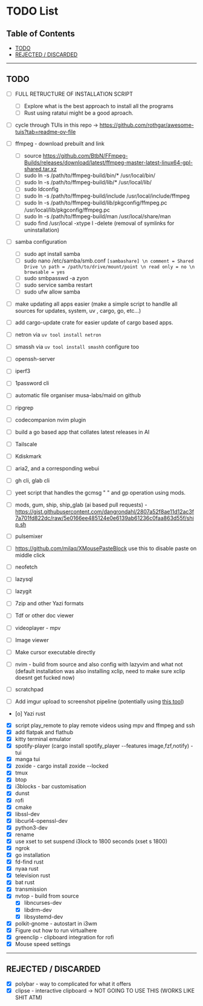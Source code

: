 # TODO List

## Table of Contents
- [TODO](#todo)
- [REJECTED / DISCARDED](#rejected--discarded)

---

## TODO
- [ ] FULL RETRUCTURE OF INSTALLATION SCRIPT
    - [ ] Explore what is the best approach to install all the programs
    - [ ] Rust using ratatui might be a good aproach.

- [ ] cycle through TUIs in this repo -> https://github.com/rothgar/awesome-tuis?tab=readme-ov-file
- [ ] ffmpeg - download prebuilt and link
    - [ ] source https://github.com/BtbN/FFmpeg-Builds/releases/download/latest/ffmpeg-master-latest-linux64-gpl-shared.tar.xz
    - [ ] sudo ln -s /path/to/ffmpeg-build/bin/* /usr/local/bin/
    - [ ] sudo ln -s /path/to/ffmpeg-build/lib/* /usr/local/lib/
    - [ ] sudo ldconfig
    - [ ] sudo ln -s /path/to/ffmpeg-build/include /usr/local/include/ffmpeg
    - [ ] sudo ln -s /path/to/ffmpeg-build/lib/pkgconfig/ffmpeg.pc /usr/local/lib/pkgconfig/ffmpeg.pc
    - [ ] sudo ln -s /path/to/ffmpeg-build/man /usr/local/share/man
    - [ ] sudo find /usr/local -xtype l -delete (removal of symlinks for uninstallation)
- [ ] samba configuration
    - [ ] sudo apt install samba
    - [ ] sudo nano /etc/samba/smb.conf ```[sambashare] \n comment = Shared Drive \n path = /path/to/drive/mount/point \n read only = no \n browsable = yes```
    - [ ] sudo smbpasswd -a zyon
    - [ ] sudo service samba restart
    - [ ] sudo ufw allow samba
- [ ] make updating all apps easier (make a simple script to handlle all sources for updates, system, uv , cargo, go, etc...)

- [ ] add cargo-update crate for easier update of cargo based apps.
- [ ] netron via `uv tool install netron`
- [ ] smassh via `uv tool install smashh` configure too
- [ ] openssh-server
- [ ] iperf3
- [ ] 1password cli
- [ ] automatic file organiser musa-labs/maid on github
- [ ] ripgrep
- [ ] codecompanion nvim plugin
- [ ] build a go based app that collates latest releases in AI
- [ ] Tailscale
- [ ] Kdiskmark
- [ ] aria2, and a corresponding webui
- [ ] gh cli, glab cli
- [ ] yeet script that handles the gcmsg " " and gp operation using mods.
- [ ] mods, gum, ship, ship_glab (ai based pull requests) - https://gist.githubusercontent.com/dangrondahl/2807a52f8ae11d12ac3f7a701fd822dc/raw/5e0166ee485124e0e6139ab61236c0faa863d55f/ship.sh
- [ ] pulsemixer
- [ ] https://github.com/milaq/XMousePasteBlock use this to disable paste on middle click
- [ ] neofetch
- [ ] lazysql
- [ ] lazygit
- [ ] 7zip and other Yazi formats
- [ ] Tdf or other doc viewer
- [ ] videoplayer - mpv
- [ ] Image viewer
- [ ] Make cursor executable directly
- [ ] nvim - build from source and also config with lazyvim and what not (default installation was also installing xclip, need to make sure xclip doesnt get fucked now)
- [ ] scratchpad
- [ ] Add imgur upload to screenshot pipeline (potentially using [this tool](https://github.com/jomo/imgur-screenshot))
- [o] Yazi rust
- [x] script play_remote to play remote videos using mpv and ffmpeg and ssh
- [x] add flatpak and flathub
- [x] kitty terminal emulator
- [x] spotify-player (cargo install spotify_player --features image,fzf,notify) - tui
- [x] manga tui
- [x] zoxide - cargo install zoxide --locked
- [x] tmux
- [x] btop
- [x] i3blocks - bar customisation
- [x] dunst
- [x] rofi
- [x] cmake
- [x] libssl-dev
- [x] libcurl4-openssl-dev
- [x] python3-dev
- [x] rename
- [x] use xset to set suspend i3lock to 1800 seconds (xset s 1800)
- [x] ngrok
- [x] go installation
- [x] fd-find rust
- [x] nyaa rust
- [x] television rust
- [x] bat rust
- [x] transmission
- [x] nvtop - build from source
    - [x] libncurses-dev
    - [x] libdrm-dev 
    - [x] libsystemd-dev
- [x] polkit-gnome - autostart in i3wm
- [x] Figure out how to run virtualhere
- [x] greenclip - clipboard integration for rofi
- [x] Mouse speed settings

---

## REJECTED / DISCARDED
- [x] polybar - way to complicated for what it offers
- [x] clipse - interactive clipboard -> NOT GOING TO USE THIS (WORKS LIKE SHIT ATM)
